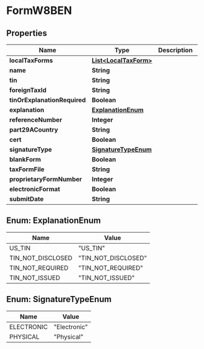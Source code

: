 

# FormW8BEN


## Properties

| Name | Type | Description | Notes |
|------------ | ------------- | ------------- | -------------|
|**localTaxForms** | [**List&lt;LocalTaxForm&gt;**](LocalTaxForm.md) |  |  [optional] |
|**name** | **String** |  |  [optional] |
|**tin** | **String** |  |  [optional] |
|**foreignTaxId** | **String** |  |  [optional] |
|**tinOrExplanationRequired** | **Boolean** |  |  [optional] |
|**explanation** | [**ExplanationEnum**](#ExplanationEnum) |  |  [optional] |
|**referenceNumber** | **Integer** |  |  [optional] |
|**part29ACountry** | **String** |  |  [optional] |
|**cert** | **Boolean** |  |  [optional] |
|**signatureType** | [**SignatureTypeEnum**](#SignatureTypeEnum) |  |  [optional] |
|**blankForm** | **Boolean** |  |  [optional] |
|**taxFormFile** | **String** |  |  [optional] |
|**proprietaryFormNumber** | **Integer** |  |  [optional] |
|**electronicFormat** | **Boolean** |  |  [optional] |
|**submitDate** | **String** |  |  [optional] |



## Enum: ExplanationEnum

| Name | Value |
|---- | -----|
| US_TIN | &quot;US_TIN&quot; |
| TIN_NOT_DISCLOSED | &quot;TIN_NOT_DISCLOSED&quot; |
| TIN_NOT_REQUIRED | &quot;TIN_NOT_REQUIRED&quot; |
| TIN_NOT_ISSUED | &quot;TIN_NOT_ISSUED&quot; |



## Enum: SignatureTypeEnum

| Name | Value |
|---- | -----|
| ELECTRONIC | &quot;Electronic&quot; |
| PHYSICAL | &quot;Physical&quot; |



